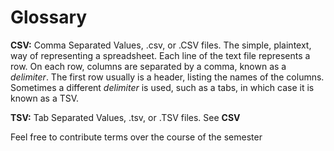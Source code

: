 # Glossary

**CSV:** Comma Separated Values, .csv, or .CSV files. The simple, plaintext, way of representing a spreadsheet. Each line of the text file represents a row. On each row, columns are separated by a comma, known as a *delimiter*. The first row usually is a header, listing the names of the columns. Sometimes a different *delimiter* is used, such as a tabs, in which case it is known as a TSV.


**TSV:** Tab Separated Values, .tsv, or .TSV files. See **CSV**

Feel free to contribute terms over the course of the semester
